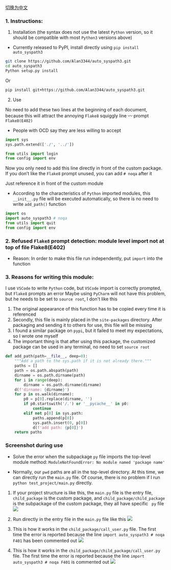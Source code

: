 <a href=https://github.com/Alan3344/auto_syspath3/blob/main/README.zh-CN.md alt=https://github.com/Alan3344/auto_syspath3/blob/main/README.zh-CN.md>切换为中文</a>

### 1. Instructions:

1. Installation (the syntax does not use the latest `Python` version, so it should be compatible with most `Python3` versions above)

- Currently released to PyPI, install directly using `pip install auto_syspath3`

```bash
git clone https://github.com/Alan3344/auto_syspath3.git
cd auto_syspath3
Python setup.py install
```

Or

```bash
pip install git+https://github.com/Alan3344/auto_syspath3.git
```

2. Use

No need to add these two lines at the beginning of each document, because this will attract the annoying `Flake8` squiggly line 〰️ prompt `Flake8(E402)`

- People with OCD say they are less willing to accept

```python
import sys
sys.path.extend(['./', '../'])

from utils import login
from config import env
```

Now you only need to add this line directly in front of the custom package. If you don’t like the `Flake8` prompt unused, you can add `# noqa` after it

Just reference it in front of the custom module

- According to the characteristics of `Python` imported modules, this `__init__.py` file will be executed automatically, so there is no need to write `add_path()` function

```python
import os
import auto_syspath3 # noqa
from utils import quit
from config import env
```

### 2. Refused `Flake8` prompt detection: module level import not at top of file Flake8(E402)

- Reason: In order to make this file run independently, put `import` into the function

### 3. Reasons for writing this module:

I use `VSCode` to write `Python` code, but `VSCode` import is correctly prompted, but `Flake8` prompts an error
Maybe using `PyCharm` will not have this problem, but he needs to be set to `source root`, I don't like this

1. The original appearance of this function has to be copied every time it is referenced
2. Secondly, this file is mainly placed in the `site-packages` directory. After packaging and sending it to others for use, this file will be missing
3. I found a similar package on `pypi`, but it failed to meet my expectations, so I wrote one myself
4. The important thing is that after using this package, the customized package can be used in any terminal, no need to set `source root`

```python
def add_path(path=__file__, deep=0):
    """Add a path to the sys.path if it is not already there."""
    paths = []
    path = os.path.abspath(path)
    dirname = os.path.dirname(path)
    for i in range(deep):
        dirname = os.path.dirname(dirname)
    d(f'dirname: {dirname}')
    for p in os.walk(dirname):
        p0 = p[0].replace(dirname, '')
        if p0.startswith('/.') or '__pycache__' in p0:
            continue
        elif not p[0] in sys.path:
            paths.append(p[0])
            sys.path.insert(0, p[0])
            d(f'add path: {p[0]}')
    return paths
```

### Screenshot during use

- Solve the error when the subpackage `py` file imports the top-level module method: `ModuleNotFoundError: No module named 'package name'`

- Normally, our `pwd` paths are all in the top-level directory. At this time, we can directly run the `main.py` file. Of course, there is no problem if I run `python test_project/main.py` directly.

1. If your project structure is like this, the `main.py` file is the entry file, `child_package` is the custom package, and `child_package/child_package` is the subpackage of the custom package, they all have specific ` py` file
   ![](./screenshot/Snipaste_2023-08-13_14-23-52.png)

2. Run directly in the entry file in the `main.py` file like this
   ![](./screenshot/Snipaste_2023-08-13_14-24-57.png)

3. This is how it works in the `child_package/call_user.py` file. The first time the error is reported because the line `import auto_syspath3 # noqa F401` has been commented out
   ![](./screenshot/Snipaste_2023-08-13_14-28-35.png)

4. This is how it works in the `child_package/child_package/call_user.py` file. The first time the error is reported because the line `import auto_syspath3 # noqa F401` is commented out
   ![](./screenshot/Snipaste_2023-08-13_14-28-57.png)
